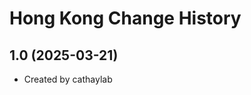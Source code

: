 Hong Kong Change History
====================

1.0 (2025-03-21)
----------------
* Created by cathaylab

